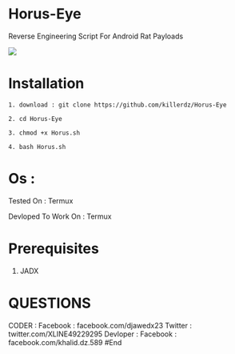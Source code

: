 # Horus-Eye 
Reverse Engineering Script For Android Rat Payloads

![](https://h.top4top.io/p_1608cvxmk1.jpg)

# Installation
```
1. download : git clone https://github.com/killerdz/Horus-Eye

2. cd Horus-Eye

3. chmod +x Horus.sh

4. bash Horus.sh 
```

# Os : 

Tested On : Termux

Devloped To Work On : Termux 

# Prerequisites

1. JADX

# QUESTIONS

CODER : Facebook : facebook.com/djawedx23
        Twitter : twitter.com/XLINE49229295
Devloper :
        Facebook : facebook.com/khalid.dz.589
#End
